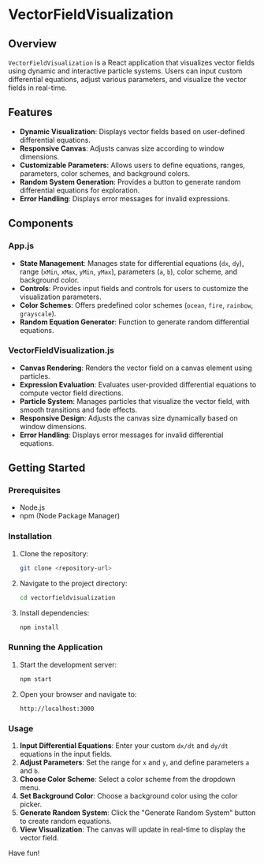 # VectorFieldVisualization

## Overview
`VectorFieldVisualization` is a React application that visualizes vector fields using dynamic and interactive particle systems. Users can input custom differential equations, adjust various parameters, and visualize the vector fields in real-time.

## Features
- **Dynamic Visualization**: Displays vector fields based on user-defined differential equations.
- **Responsive Canvas**: Adjusts canvas size according to window dimensions.
- **Customizable Parameters**: Allows users to define equations, ranges, parameters, color schemes, and background colors.
- **Random System Generation**: Provides a button to generate random differential equations for exploration.
- **Error Handling**: Displays error messages for invalid expressions.

## Components
### App.js
- **State Management**: Manages state for differential equations (`dx`, `dy`), range (`xMin`, `xMax`, `yMin`, `yMax`), parameters (`a`, `b`), color scheme, and background color.
- **Controls**: Provides input fields and controls for users to customize the visualization parameters.
- **Color Schemes**: Offers predefined color schemes (`ocean`, `fire`, `rainbow`, `grayscale`).
- **Random Equation Generator**: Function to generate random differential equations.

### VectorFieldVisualization.js
- **Canvas Rendering**: Renders the vector field on a canvas element using particles.
- **Expression Evaluation**: Evaluates user-provided differential equations to compute vector field directions.
- **Particle System**: Manages particles that visualize the vector field, with smooth transitions and fade effects.
- **Responsive Design**: Adjusts the canvas size dynamically based on window dimensions.
- **Error Handling**: Displays error messages for invalid differential equations.

## Getting Started
### Prerequisites
- Node.js
- npm (Node Package Manager)

### Installation
1. Clone the repository:
   ```bash
   git clone <repository-url>
   ```
2. Navigate to the project directory:
   ```bash
   cd vectorfieldvisualization
   ```
3. Install dependencies:
   ```bash
   npm install
   ```

### Running the Application
1. Start the development server:
   ```bash
   npm start
   ```
2. Open your browser and navigate to:
   ```
   http://localhost:3000
   ```

### Usage
1. **Input Differential Equations**: Enter your custom `dx/dt` and `dy/dt` equations in the input fields.
2. **Adjust Parameters**: Set the range for `x` and `y`, and define parameters `a` and `b`.
3. **Choose Color Scheme**: Select a color scheme from the dropdown menu.
4. **Set Background Color**: Choose a background color using the color picker.
5. **Generate Random System**: Click the "Generate Random System" button to create random equations.
6. **View Visualization**: The canvas will update in real-time to display the vector field.

Have fun!